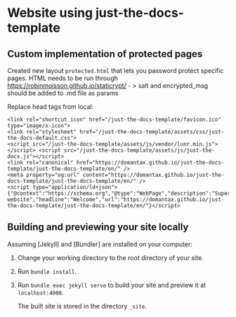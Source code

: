 # Website using just-the-docs-template

## Custom implementation of protected pages

Created new layout `protected.html` that lets you password protect specific pages. HTML needs to be run through https://robinmoisson.github.io/staticrypt/ - > salt and encrypted_msg should be added to .md file as params

Replace head tags from local: 

```
<link rel="shortcut icon" href="/just-the-docs-template/favicon.ico" type="image/x-icon">
<link rel="stylesheet" href="/just-the-docs-template/assets/css/just-the-docs-default.css">
<script src="/just-the-docs-template/assets/js/vendor/lunr.min.js"></script> <script src="/just-the-docs-template/assets/js/just-the-docs.js"></script> 
<link rel="canonical" href="https://domantax.github.io/just-the-docs-template/just-the-docs-template/en/" />
<meta property="og:url" content="https://domantax.github.io/just-the-docs-template/just-the-docs-template/en/" />
<script type="application/ld+json"> {"@context":"https://schema.org","@type":"WebPage","description":"Super website","headline":"Welcome","url":"https://domantax.github.io/just-the-docs-template/just-the-docs-template/en/"}</script>
```


## Building and previewing your site locally

Assuming [Jekyll] and [Bundler] are installed on your computer:

1.  Change your working directory to the root directory of your site.

2.  Run `bundle install`.

3.  Run `bundle exec jekyll serve` to build your site and preview it at `localhost:4000`.

    The built site is stored in the directory `_site`.
